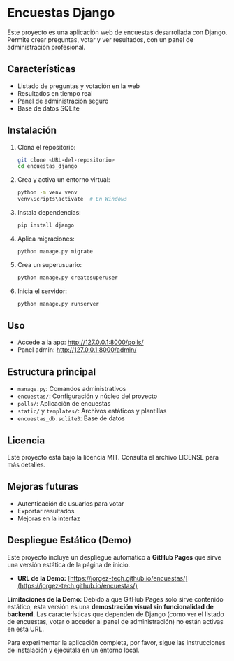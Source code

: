 # Encuestas Django

Este proyecto es una aplicación web de encuestas desarrollada con Django. Permite crear preguntas, votar y ver resultados, con un panel de administración profesional.

## Características
- Listado de preguntas y votación en la web
- Resultados en tiempo real
- Panel de administración seguro
- Base de datos SQLite

## Instalación
1. Clona el repositorio:
   ```bash
   git clone <URL-del-repositorio>
   cd encuestas_django
   ```
2. Crea y activa un entorno virtual:
   ```bash
   python -m venv venv
   venv\Scripts\activate  # En Windows
   ```
3. Instala dependencias:
   ```bash
   pip install django
   ```
4. Aplica migraciones:
   ```bash
   python manage.py migrate
   ```
5. Crea un superusuario:
   ```bash
   python manage.py createsuperuser
   ```
6. Inicia el servidor:
   ```bash
   python manage.py runserver
   ```

## Uso
- Accede a la app: http://127.0.0.1:8000/polls/
- Panel admin: http://127.0.0.1:8000/admin/

## Estructura principal
- `manage.py`: Comandos administrativos
- `encuestas/`: Configuración y núcleo del proyecto
- `polls/`: Aplicación de encuestas
- `static/` y `templates/`: Archivos estáticos y plantillas
- `encuestas_db.sqlite3`: Base de datos

## Licencia
Este proyecto está bajo la licencia MIT. Consulta el archivo LICENSE para más detalles.

## Mejoras futuras
- Autenticación de usuarios para votar
- Exportar resultados
- Mejoras en la interfaz

## Despliegue Estático (Demo)

Este proyecto incluye un despliegue automático a **GitHub Pages** que sirve una versión estática de la página de inicio.

-   **URL de la Demo:** [https://jorgez-tech.github.io/encuestas/](https://jorgez-tech.github.io/encuestas/)

**Limitaciones de la Demo:**
Debido a que GitHub Pages solo sirve contenido estático, esta versión es una **demostración visual sin funcionalidad de backend**. Las características que dependen de Django (como ver el listado de encuestas, votar o acceder al panel de administración) no están activas en esta URL.

Para experimentar la aplicación completa, por favor, sigue las instrucciones de instalación y ejecútala en un entorno local.
